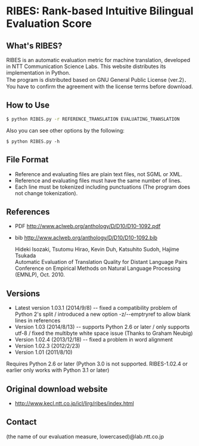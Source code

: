 # RIBES: Rank-based Intuitive Bilingual Evaluation Score

## What's RIBES?

RIBES is an automatic evaluation metric for machine translation, developed in NTT Communication Science Labs.
This website distributes its implementation in Python.  
The program is distributed based on GNU General Public License (ver.2)．
You have to confirm the agreement with the license terms before download.


## How to Use

```bash
$ python RIBES.py -r REFERENCE_TRANSLATION EVALUATING_TRANSLATION
```
Also you can see other options by the following:
```
$ python RIBES.py -h
```

## File Format

* Reference and evaluating files are plain text files, not SGML or XML.
* Reference and evaluating files must have the same number of lines.
* Each line must be tokenized including punctuations (The program does not change tokenization).


## References

* PDF http://www.aclweb.org/anthology/D/D10/D10-1092.pdf
* bib http://www.aclweb.org/anthology/D/D10/D10-1092.bib

    Hideki Isozaki, Tsutomu Hirao, Kevin Duh, Katsuhito Sudoh, Hajime Tsukada  
    Automatic Evaluation of Translation Quality for Distant Language Pairs  
    Conference on Empirical Methods on Natural Language Processing (EMNLP), Oct. 2010.  


## Versions

* Latest version 1.03.1 (2014/9/8) -- fixed a compatibility problem of Python 2's split / introduced a new option -z/--emptryref to allow blank lines in references  
* Version 1.03 (2014/8/13) -- supports Python 2.6 or later / only supports utf-8 / fixed the multibyte white space issue (Thanks to Graham Neubig)   
* Version 1.02.4 (2013/12/18) -- fixed a problem in word alignment  
* Version 1.02.3 (2012/2/23)  
* Version 1.01 (2011/8/10)  

Requires Python 2.6 or later (Python 3.0 is not supported. RIBES-1.02.4 or earlier only works with Python 3.1 or later)  

## Original download website

* http://www.kecl.ntt.co.jp/icl/lirg/ribes/index.html

## Contact

(the name of our evaluation measure, lowercased)@lab.ntt.co.jp
